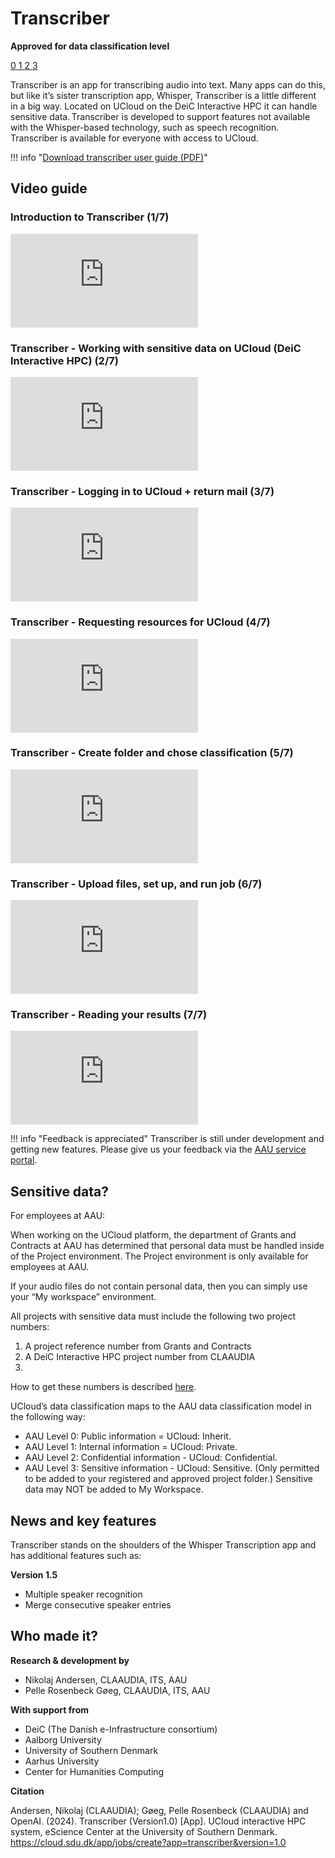 # Transcriber
**Approved for data classification level**

<a href="https://www.security.aau.dk/data-classification" target="_blank" class="icon-container">
    <span class="icon level-0" title="Approved for public data">0</span>
    <span class="icon level-1" title="Approved for internal data">1</span>
    <span class="icon level-2" title="Approved for confidential data">2</span>
    <span class="icon level-3" title="Approved for strictly confidential data">3</span>
</a>

Transcriber is an app for transcribing audio into text. Many apps can do this, but like it’s sister transcription app, Whisper, Transcriber is a little different in a big way. Located on UCloud on the DeiC Interactive HPC it can handle sensitive data. Transcriber is developed to support features not available with the Whisper-based technology, such as speech recognition. Transcriber is available for everyone with access to UCloud. 

!!! info "[Download transcriber user guide (PDF)](/assets/transcriber-userguide-1-1.pdf)"


## Video guide

### Introduction to Transcriber (1/7)
<div class="video-container">
    <iframe src="https://www.youtube.com/embed/VpzyHrPNN9Q?si=3X4jm8cParIWe4KY" 
            title="YouTube video player" 
            frameborder="0" 
            allow="accelerometer; autoplay; clipboard-write; encrypted-media; gyroscope; picture-in-picture; web-share" 
            referrerpolicy="strict-origin-when-cross-origin" 
            allowfullscreen></iframe>
</div>

### Transcriber - Working with sensitive data on UCloud (DeiC Interactive HPC) (2/7)
<div class="video-container">
    <iframe src="https://www.youtube.com/embed/fOG93BlRWXU?si=ty702a_8Uix8K0Y3" 
            title="YouTube video player" 
            frameborder="0" 
            allow="accelerometer; autoplay; clipboard-write; encrypted-media; gyroscope; picture-in-picture; web-share" 
            referrerpolicy="strict-origin-when-cross-origin" 
            allowfullscreen></iframe>
</div>

### Transcriber - Logging in to UCloud + return mail (3/7)
<div class="video-container">
    <iframe src="https://www.youtube.com/embed/zadAIIYQWoQ?si=uRTFAebWSE0_J0J-" 
            title="YouTube video player" 
            frameborder="0" 
            allow="accelerometer; autoplay; clipboard-write; encrypted-media; gyroscope; picture-in-picture; web-share" 
            referrerpolicy="strict-origin-when-cross-origin" 
            allowfullscreen></iframe>
</div>

### Transcriber - Requesting resources for UCloud (4/7)
<div class="video-container">
    <iframe src="https://www.youtube.com/embed/nvucnH66dqM?si=rA4o8pnRvhZ9Q-NO" 
            title="YouTube video player" 
            frameborder="0" 
            allow="accelerometer; autoplay; clipboard-write; encrypted-media; gyroscope; picture-in-picture; web-share" 
            referrerpolicy="strict-origin-when-cross-origin" 
            allowfullscreen></iframe>
</div>

### Transcriber - Create folder and chose classification (5/7)
<div class="video-container">
    <iframe src="https://www.youtube.com/embed/pn71hbMSpcE?si=zcUvYOcvJj2a2F7N" 
            title="YouTube video player" 
            frameborder="0" 
            allow="accelerometer; autoplay; clipboard-write; encrypted-media; gyroscope; picture-in-picture; web-share" 
            referrerpolicy="strict-origin-when-cross-origin" 
            allowfullscreen></iframe>
</div>

### Transcriber - Upload files, set up, and run job (6/7)
<div class="video-container">
    <iframe src="https://www.youtube.com/embed/01PpOkTjiA8?si=hR9mRMxRUaBkGHJ7" 
            title="YouTube video player" 
            frameborder="0" 
            allow="accelerometer; autoplay; clipboard-write; encrypted-media; gyroscope; picture-in-picture; web-share" 
            referrerpolicy="strict-origin-when-cross-origin" 
            allowfullscreen></iframe>
</div>

### Transcriber - Reading your results (7/7)
<div class="video-container">
    <iframe src="https://www.youtube.com/embed/JH9aVrRq_T0?si=nnvO6RUR7PxZPnsL" 
            title="YouTube video player" 
            frameborder="0" 
            allow="accelerometer; autoplay; clipboard-write; encrypted-media; gyroscope; picture-in-picture; web-share" 
            referrerpolicy="strict-origin-when-cross-origin" 
            allowfullscreen></iframe>
</div>

!!! info "Feedback is appreciated"
    Transcriber is still under development and getting new features. Please give us your feedback via the [AAU service portal](https://serviceportal.aau.dk/serviceportal?id=sc_cat_item&sys_id=0a246b54c353f150f5575dcd2b013105).


## Sensitive data?
For employees at AAU:

When working on the UCloud platform, the department of Grants and Contracts at AAU has determined that personal data must be handled inside of the Project environment. The Project environment is only available for employees at AAU.  

If your audio files do not contain personal data, then you can simply use your “My workspace” environment.​

All projects with sensitive data must include the following two project numbers:

1. A project reference number from Grants and Contracts
2. A DeiC Interactive HPC project number from CLAAUDIA
3. 
How to get these numbers is described [here](/ucloud/how-to-access/#Projects).

UCloud’s data classification maps to the AAU data classification model in the following way:​

* AAU Level 0: Public information = UCloud: Inherit.
* AAU Level 1: Internal information = UCloud: Private.
* AAU Level 2: Confidential information - UCloud: Confidential.
* AAU Level 3: Sensitive information - UCloud: Sensitive. (Only permitted to be added to your registered and approved project folder.) Sensitive data may NOT be added to My Workspace.


## News and key features

Transcriber stands on the shoulders of the Whisper Transcription app and has additional features such as:

**Version 1.5**

* Multiple speaker recognition
* Merge consecutive speaker entries 
 
## Who made it?

**Research & development by**

* Nikolaj Andersen, CLAAUDIA, ITS, AAU 
* Pelle Rosenbeck Gøeg, CLAAUDIA, ITS, AAU 

**With support from**

* DeiC (The Danish e-Infrastructure consortium)
* Aalborg University
* University of Southern Denmark
* Aarhus University
* Center for Humanities Computing

**Citation**

Andersen, Nikolaj (CLAAUDIA); Gøeg, Pelle Rosenbeck (CLAAUDIA) and OpenAI. (2024). Transcriber (Version1.0) [App]. UCloud interactive HPC system, eScience Center at the University of Southern Denmark. https://cloud.sdu.dk/app/jobs/create?app=transcriber&version=1.0  